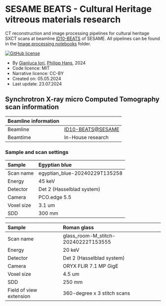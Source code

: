 # SESAME BEATS - Cultural Heritage vitreous materials research

CT reconstruction and image processing pipelines for cultural heritage SXCT scans at beamline [ID10-BEATS](https://www.sesame.org.jo/beamlines/beats) of SESAME.
All pipelines can be found in the [Image processing notebooks](./notebooks) folder.

[![GitHub license](https://img.shields.io/github/license/gianthk/BEATS-CH2024)](https://github.com/gianthk/BEATS-CH2024/blob/master/LICENSE)

- By [Gianluca Iori](https://github.com/gianthk), [Philipp Hans](https://github.com/phlpphns), 2024
- Code licence: MIT
- Narrative licence: CC-BY
- Created on:  05.05.2024
- Last update: 23.07.2024

## Synchrotron X-ray micro Computed Tomography scan information

| Beamline information |                     |
|:---------------------|:--------------------|
| Beamline             | [ID10-BEATS@SESAME](https://www.sesame.org.jo/beamlines/beats) |
| Beamtime             | In-House research   |

### Sample and scan settings

| Sample   | Egyptian blue                            |
|:-----------------------|:-------------------------------|
| Scan name              | egyptian_blue-20240229T135258   |
| Energy                 | 45 keV                         |
| Detector               | Det 2 (Hasselblad system)      |
| Camera                 | PCO.edge 5.5          |
| Voxel size             | 3.1 um                         |
| SDD                    | 300 mm                         |


| Sample   | Roman glass                            |
|:-----------------------|:-------------------------------|
| Scan name              | glass_room-M_stitch-20240222T153555   |
| Energy                 | 20 keV                         |
| Detector               | Det 2 (Hasselblad system)      |
| Camera                 | ORYX FLIR 7.1 MP GigE          |
| Voxel size             | 4.5 um                         |
| SDD                    | 250 mm                         |
| Field of view extension | 360-degree x 3 stitch scans |